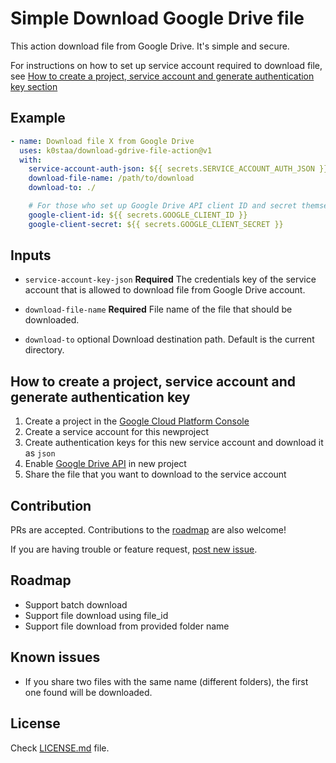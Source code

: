 # Simple Download Google Drive file

This action download file from Google Drive. It's simple and secure.

For instructions on how to set up service account required to download file,
see [How to create a project, service account and generate authentication key section](#How-to-create-a-project,-service-account-and-generate-authentication-key)

## Example

```yaml
- name: Download file X from Google Drive
  uses: k0staa/download-gdrive-file-action@v1
  with:
    service-account-auth-json: ${{ secrets.SERVICE_ACCOUNT_AUTH_JSON }}
    download-file-name: /path/to/download
    download-to: ./

    # For those who set up Google Drive API client ID and secret themselves
    google-client-id: ${{ secrets.GOOGLE_CLIENT_ID }}
    google-client-secret: ${{ secrets.GOOGLE_CLIENT_SECRET }}
```

## Inputs

- `service-account-key-json` **Required** The credentials key of the service account that is allowed to download file
  from Google Drive account.

- `download-file-name` **Required** File name of the file that should be downloaded.

- `download-to` optional Download destination path. Default is the current directory.

## How to create a project, service account and generate authentication key

1. Create a project in the [Google Cloud Platform Console](https://console.cloud.google.com/)
2. Create a service account for this newproject
3. Create authentication keys for this new service account and download it as `json`
4. Enable [Google Drive API](https://developers.google.com/drive/api/v3/enable-drive-api) in new project
5. Share the file that you want to download to the service account

## Contribution

PRs are accepted. Contributions to the [roadmap](#roadmap) are also welcome!

If you are having trouble or feature
request, [post new issue](https://github.com/k0staa/download-gdrive-file-action/issues/new).

## Roadmap

- Support batch download
- Support file download using file_id
- Support file download from provided folder name

## Known issues

- If you share two files with the same name (different folders), the first one found will be downloaded.

## License

Check [LICENSE.md](LICENSE.md) file.
